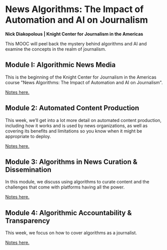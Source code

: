 # News Algorithms: The Impact of Automation and AI on Journalism
<b>Nick Diakopolous | Knight Center for Journalism in the Americas</b>

<p>This MOOC will peel back the mystery behind algorithms and AI and examine the concepts in the realm of journalism.</p>

## Module I: Algorithmic News Media

<p>This is the beginning of the Knight Center for Journalism in the Americas course "News Algorithms: The Impact of Automation and AI on Journalism".</p>

[Notes here.](week1-algorithmic-news-media.md)

## Module 2: Automated Content Production

<p>This week, we’ll get into a lot more detail on automated content production, including how it works and is used by news organizations, as well as covering its benefits and limitations so you know when it might be appropriate to deploy.</p>

[Notes here.](week2-automated-content-production.md)

## Module 3: Algorithms in News Curation & Dissemination

<p>In this module, we discuss using algorithms to curate content and the challenges that come with platforms having all the power.</p>

[Notes here.](week3-algorithmic-curation-and-platforms.md)

## Module 4: Algorithmic Accountability & Transparency

<p>This week, we focus on how to cover algorithms as a journalist.</p>

[Notes here.](week4-algorithmic-transparency.md)